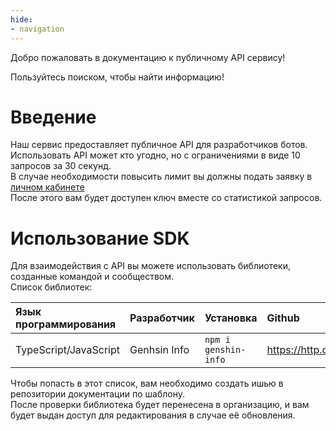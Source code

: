 ```yaml
---
hide:
- navigation
---
```


Добро пожаловать в документацию к публичному API сервису!

Пользуйтесь поиском, чтобы найти информацию!


# Введение

Наш сервис предоставляет публичное API для разработчиков ботов.
<br>Использовать API может кто угодно, но с ограничениями в виде
10 запросов за 30 секунд.
<br>В случае необходимости повысить лимит вы должны подать заявку в [личном кабинете](https://genshin-info.top/request/)
<br>После этого вам будет доступен ключ вместе со статистикой запросов.
# Использование SDK
Для взаимодействия с API вы можете использовать библиотеки, созданные командой и сообществом.
<br>Список библиотек:

| Язык программирования  | Разработчик  | Установка            | Github           | Документация                                    |
|:----------------------|:-------------|:---------------------|:-----------------|:------------------------------------------------|
| TypeScript/JavaScript | Genhsin Info | `npm i genshin-info` | https://http.cat | [Перейти](https://docs.genshin-info.top/lib/ts) |

Чтобы попасть в этот список, вам необходимо создать ишью в репозитории документации по шаблону.
<br>После проверки библиотека будет перенесена в организацию, и вам будет выдан доступ для редактирования в случае её обновления.
